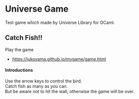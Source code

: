 # Universe Game

Test game which made by Universe Library for OCaml.

## Catch Fish!!

 Play the game

 - https://jukoyama.github.io/mygame/game.html
 
 #### Introductions
  Use the arrow keys to control the bird.  
  Catch fish as many as you can.  
  But be aware not to hit the wall, otherwise the game will be over.  
